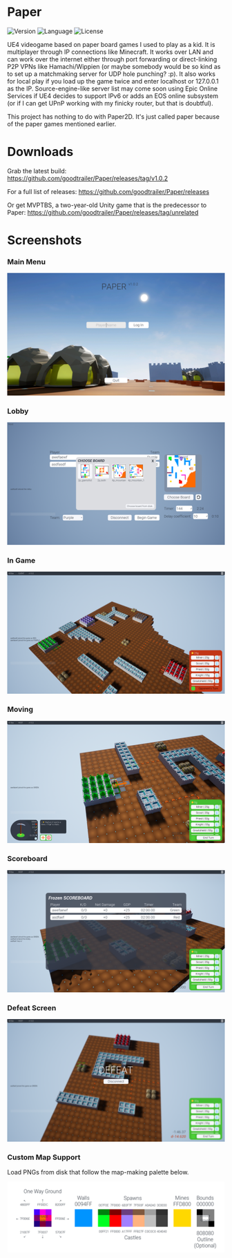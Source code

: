 # Paper
![Version](https://img.shields.io/github/v/release/goodtrailer/Paper.svg?color=green&style=flat-square) 
![Language](https://img.shields.io/badge/language-C%2B%2B-ff69b4?style=flat-square)
![License](https://img.shields.io/github/license/goodtrailer/Paper.svg?color=blue&style=flat-square)

UE4 videogame based on paper board games I used to play as a kid. It is multiplayer through IP connections like Minecraft. It works over LAN and can work over the internet either through port forwarding or direct-linking P2P VPNs like Hamachi/Wippien (or maybe somebody would be so kind as to set up a matchmaking server for UDP hole punching? :p). It also works for local play if you load up the game twice and enter localhost or 127.0.0.1 as the IP. Source-engine-like server list may come soon using Epic Online Services if UE4 decides to support IPv6 or adds an EOS online subsystem (or if I can get UPnP working with my finicky router, but that is doubtful).

This project has nothing to do with Paper2D. It's just called paper because of the paper games mentioned earlier.

# Downloads
Grab the latest build: <a href="https://github.com/goodtrailer/Paper/releases/tag/v1.0.2">https://github.com/goodtrailer/Paper/releases/tag/v1.0.2</a>

For a full list of releases: <a href="https://github.com/goodtrailer/Paper/releases">https://github.com/goodtrailer/Paper/releases</a>

Or get MVPTBS, a two-year-old Unity game that is the predecessor to Paper: <a href="https://github.com/goodtrailer/Paper/releases/tag/unrelated">https://github.com/goodtrailer/Paper/releases/tag/unrelated</a>

# Screenshots
### Main Menu
![Screenshot_00](https://raw.githubusercontent.com/goodtrailer/Paper/master/README/Screenshot_00.png)
### Lobby
![Screenshot_01](https://raw.githubusercontent.com/goodtrailer/Paper/master/README/Screenshot_01.png)
### In Game
![Screenshot_02](https://raw.githubusercontent.com/goodtrailer/Paper/master/README/Screenshot_02.png)
### Moving
![Screenshot_03](https://raw.githubusercontent.com/goodtrailer/Paper/master/README/Screenshot_03.png)
### Scoreboard
![Screenshot_04](https://raw.githubusercontent.com/goodtrailer/Paper/master/README/Screenshot_04.png)
### Defeat Screen
![Screenshot_05](https://raw.githubusercontent.com/goodtrailer/Paper/master/README/Screenshot_05.png)
### Custom Map Support
Load PNGs from disk that follow the map-making palette below.

![MapMakingPalette](https://raw.githubusercontent.com/goodtrailer/Paper/master/README/MapMakingPalette.png)
